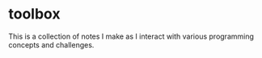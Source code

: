 # toolbox

This is a collection of notes I make as I interact with various programming concepts and challenges.
